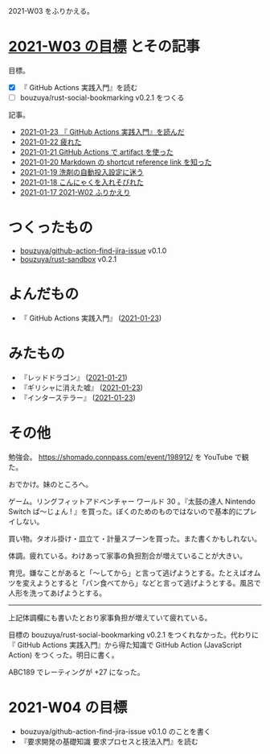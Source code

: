 2021-W03 をふりかえる。

# [2021-W03 の目標][2021-01-17] とその記事

目標。

- [x] 『 GitHub Actions 実践入門』を読む
- [ ] bouzuya/rust-social-bookmarking v0.2.1 をつくる

記事。

- [2021-01-23 『 GitHub Actions 実践入門』を読んだ][2021-01-23]
- [2021-01-22 疲れた][2021-01-22]
- [2021-01-21 GitHub Actions で artifact を使った][2021-01-21]
- [2021-01-20 Markdown の shortcut reference link を知った][2021-01-20]
- [2021-01-19 洗剤の自動投入設定に迷う][2021-01-19]
- [2021-01-18 こんにゃくを入れそびれた][2021-01-18]
- [2021-01-17 2021-W02 ふりかえり][2021-01-17]

# つくったもの

- [bouzuya/github-action-find-jira-issue][] v0.1.0
- [bouzuya/rust-sandbox][] v0.2.1

# よんだもの

- 『 GitHub Actions 実践入門』 ([2021-01-23][])

# みたもの

- 『レッドドラゴン』 ([2021-01-21][])
- 『ギリシャに消えた嘘』 ([2021-01-23][])
- 『インターステラー』 ([2021-01-23][])

# その他

勉強会。 <https://shomado.connpass.com/event/198912/> を YouTube で観た。

おでかけ。妹のところへ。

ゲーム。リングフィットアドベンチャー ワールド 30 。『太鼓の達人 Nintendo Switch ば〜じょん ! 』を買った。ぼくのためのものではないので基本的にプレイしない。

買い物。タオル掛け・皿立て・計量スプーンを買った。また書くかもしれない。

体調。疲れている。わけあって家事の負担割合が増えていることが大きい。

育児。嫌なことがあると「〜してから」と言って逃げようとする。たとえばオムツを変えようとすると「パン食べてから」などと言って逃げようとする。風呂で人形を洗ってあげようとする。

---

上記体調欄にも書いたとおり家事負担が増えていて疲れている。

目標の bouzuya/rust-social-bookmarking v0.2.1 をつくれなかった。代わりに『 GitHub Actions 実践入門』から得た知識で GitHub Action (JavaScript Action) をつくった。明日に書く。

ABC189 でレーティングが +27 になった。

# 2021-W04 の目標

- bouzuya/github-action-find-jira-issue v0.1.0 のことを書く
- 『要求開発の基礎知識 要求プロセスと技法入門』を読む

[2021-01-17]: https://blog.bouzuya.net/2021/01/17/
[2021-01-18]: https://blog.bouzuya.net/2021/01/18/
[2021-01-19]: https://blog.bouzuya.net/2021/01/19/
[2021-01-20]: https://blog.bouzuya.net/2021/01/20/
[2021-01-21]: https://blog.bouzuya.net/2021/01/21/
[2021-01-22]: https://blog.bouzuya.net/2021/01/22/
[2021-01-23]: https://blog.bouzuya.net/2021/01/23/
[bouzuya/github-action-find-jira-issue]: https://github.com/bouzuya/github-action-find-jira-issue
[bouzuya/rust-sandbox]: https://github.com/bouzuya/rust-sandbox
